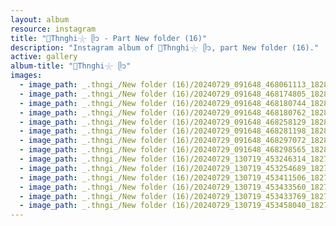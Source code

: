```yaml
---
layout: album
resource: instagram
title: "🐚Thnghi𓇼 ᥫ᭡ - Part New folder (16)"
description: "Instagram album of 🐚Thnghi𓇼 ᥫ᭡, part New folder (16)."
active: gallery
album-title: "🐚Thnghi𓇼 ᥫ᭡"
images:
  - image_path: _.thngi_/New folder (16)/20240729_091648_468061113_18286010515233157_1018628282110705678_n.jpg
  - image_path: _.thngi_/New folder (16)/20240729_091648_468174805_18286010602233157_7350734074845507802_n.jpg
  - image_path: _.thngi_/New folder (16)/20240729_091648_468180744_18286010599233157_8856297438151133185_n.jpg
  - image_path: _.thngi_/New folder (16)/20240729_091648_468180762_18286010629233157_4640359095612530843_n.jpg
  - image_path: _.thngi_/New folder (16)/20240729_091648_468258129_18286010608233157_2001212898666282440_n.jpg
  - image_path: _.thngi_/New folder (16)/20240729_091648_468281198_18286010617233157_3444394896619148257_n.jpg
  - image_path: _.thngi_/New folder (16)/20240729_091648_468297072_18286010548233157_1361381928996252914_n.jpg
  - image_path: _.thngi_/New folder (16)/20240729_091648_468298565_18286010536233157_6927765981722903906_n.jpg
  - image_path: _.thngi_/New folder (16)/20240729_130719_453246314_18271066291233157_4116874563277516718_n.jpg
  - image_path: _.thngi_/New folder (16)/20240729_130719_453254689_18271066255233157_7744877878352620787_n.jpg
  - image_path: _.thngi_/New folder (16)/20240729_130719_453411506_18271066282233157_4546291647377496673_n.jpg
  - image_path: _.thngi_/New folder (16)/20240729_130719_453433560_18271066264233157_8175699011280188940_n.jpg
  - image_path: _.thngi_/New folder (16)/20240729_130719_453433769_18271066246233157_7726210774054775668_n.jpg
  - image_path: _.thngi_/New folder (16)/20240729_130719_453458040_18271066273233157_1362478450021178451_n.jpg
---
```

